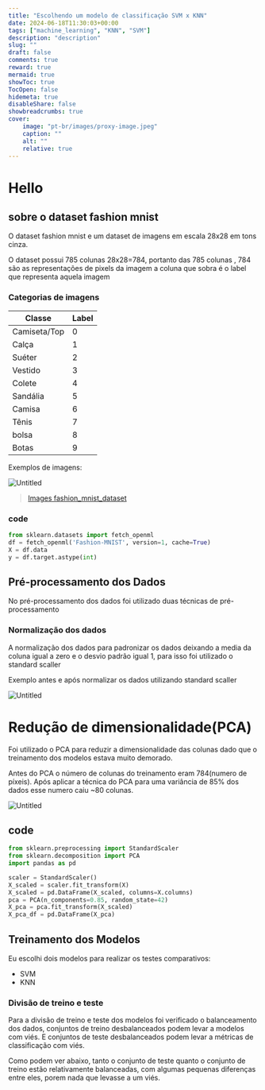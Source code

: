 ```yaml
---
title: "Escolhendo um modelo de classificação SVM x KNN"
date: 2024-06-18T11:30:03+00:00
tags: ["machine_learning", "KNN", "SVM"]
description: "description"
slug: ""
draft: false 
comments: true
reward: true 
mermaid: true 
showToc: true 
TocOpen: false 
hidemeta: true 
disableShare: false 
showbreadcrumbs: true 
cover:
    image: "pt-br/images/proxy-image.jpeg"
    caption: "" 
    alt: ""
    relative: true
---
```

# Hello


## sobre o dataset fashion mnist

O dataset fashion mnist e um dataset de imagens em escala 28x28 em tons cinza.

O dataset possui 785 colunas 28x28=784, portanto das 785 colunas , 784 são as representações de pixels da imagem a coluna que sobra é o label que representa aquela imagem

### Categorias de imagens

| Classe | Label |
| --- | --- |
| Camiseta/Top  | 0 |
| Calça | 1 |
| Suéter | 2 |
| Vestido | 3 |
| Colete | 4 |
| Sandália | 5 |
| Camisa | 6 |
| Tênis | 7 |
| bolsa | 8 |
| Botas | 9 |

Exemplos de imagens:

![Untitled](https://prod-files-secure.s3.us-west-2.amazonaws.com/641214df-7b93-4272-b430-4373a6f61fea/ea41fd62-4f01-4fa4-a1ea-112731e168a0/Untitled.png)

> [Images fashion_mnist_dataset](https://www.google.com/url?sa=i&url=https%3A%2F%2Fwww.researchgate.net%2Ffigure%2FSample-images-from-Fashion-MNIST-dataset_fig2_342801790&psig=AOvVaw13drb-c6F4dMvfSipxXSuI&ust=1718758996522000&source=images&cd=vfe&opi=89978449&ved=0CBEQjRxqFwoTCKieu63644YDFQAAAAAdAAAAABAJ)
> 

### code

```python
from sklearn.datasets import fetch_openml
df = fetch_openml('Fashion-MNIST', version=1, cache=True)
X = df.data
y = df.target.astype(int)
```

## Pré-processamento dos Dados

No pré-processamento dos dados foi utilizado duas técnicas de pré-processamento

### Normalização dos dados

A normalização dos dados para padronizar os dados deixando a media da coluna igual a zero e o desvio padrão igual 1, para isso foi utilizado o standard scaller

Exemplo antes e após normalizar os dados utilizando  standard scaller

![Untitled](https://prod-files-secure.s3.us-west-2.amazonaws.com/641214df-7b93-4272-b430-4373a6f61fea/64241039-c7ee-46b3-8524-7626aca3b076/Untitled.png)

# Redução de dimensionalidade(PCA)

Foi utilizado o PCA para reduzir a dimensionalidade das colunas dado que o treinamento dos modelos estava muito demorado.

Antes do PCA o número de colunas do treinamento eram 784(numero de píxeis). Após aplicar a técnica do PCA para uma variância de 85% dos dados esse numero caiu ~80 colunas.

![Untitled](https://prod-files-secure.s3.us-west-2.amazonaws.com/641214df-7b93-4272-b430-4373a6f61fea/3b29fa25-bdd9-493a-9d0e-6ebeace63d0e/Untitled.png)

## code

```python
from sklearn.preprocessing import StandardScaler
from sklearn.decomposition import PCA
import pandas as pd

scaler = StandardScaler()
X_scaled = scaler.fit_transform(X)
X_scaled = pd.DataFrame(X_scaled, columns=X.columns)
pca = PCA(n_components=0.85, random_state=42)
X_pca = pca.fit_transform(X_scaled)
X_pca_df = pd.DataFrame(X_pca)
```

## Treinamento dos Modelos

Eu escolhi dois modelos para realizar os testes comparativos:

- SVM
- KNN

### Divisão de treino e teste

Para a divisão de treino e teste dos modelos foi verificado o balanceamento dos dados, conjuntos de treino desbalanceados podem levar a modelos com viés. E conjuntos de teste desbalanceados podem levar a métricas de classificação com viés.

Como podem ver abaixo, tanto o conjunto de teste quanto o conjunto de treino estão relativamente balanceadas, com algumas pequenas diferenças entre eles, porem nada que levasse a um viés.